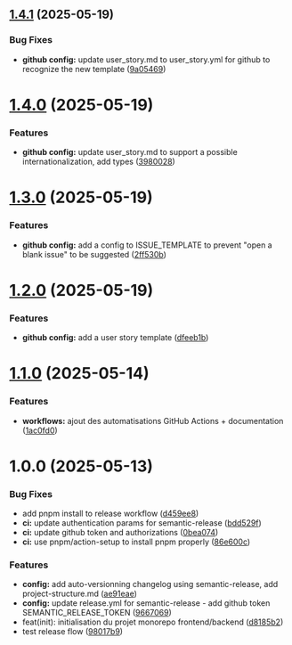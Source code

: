 ## [1.4.1](https://github.com/amanguette/flipcards/compare/v1.4.0...v1.4.1) (2025-05-19)


### Bug Fixes

* **github config:** update user_story.md to user_story.yml for github to recognize the new template ([9a05469](https://github.com/amanguette/flipcards/commit/9a05469508433b8b05c29ffc88bbd4e6c30fde28))

# [1.4.0](https://github.com/amanguette/flipcards/compare/v1.3.0...v1.4.0) (2025-05-19)


### Features

* **github config:** update user_story.md to support a possible internationalization, add types ([3980028](https://github.com/amanguette/flipcards/commit/39800284b092c4a5b33bd16f40544e3c3175a65a))

# [1.3.0](https://github.com/amanguette/flipcards/compare/v1.2.0...v1.3.0) (2025-05-19)


### Features

* **github config:** add a config to ISSUE_TEMPLATE to prevent "open a blank issue" to be suggested ([2ff530b](https://github.com/amanguette/flipcards/commit/2ff530baf87b40e2e8cb209aca877219308382fb))

# [1.2.0](https://github.com/amanguette/flipcards/compare/v1.1.0...v1.2.0) (2025-05-19)


### Features

* **github config:** add a user story template ([dfeeb1b](https://github.com/amanguette/flipcards/commit/dfeeb1bdb6ccef9acbb2a7922ed15991d93fb0d3))

# [1.1.0](https://github.com/amanguette/flipcards/compare/v1.0.0...v1.1.0) (2025-05-14)


### Features

* **workflows:** ajout des automatisations GitHub Actions + documentation ([1ac0fd0](https://github.com/amanguette/flipcards/commit/1ac0fd01987f36f16b9bbc6bd46bca460b5eb62d))

# 1.0.0 (2025-05-13)


### Bug Fixes

* add pnpm install to release workflow ([d459ee8](https://github.com/amanguette/flipcards/commit/d459ee84e4a0d5ee02214e601519142bbb8f4307))
* **ci:** update authentication params for semantic-release ([bdd529f](https://github.com/amanguette/flipcards/commit/bdd529f77e72cd94da39dea66126481441a52c0a))
* **ci:** update github token and authorizations ([0bea074](https://github.com/amanguette/flipcards/commit/0bea07496b784b9a6a00e41d77ab552038a30c14))
* **ci:** use pnpm/action-setup to install pnpm properly ([86e600c](https://github.com/amanguette/flipcards/commit/86e600c4de92985664f711de89aae227321baae4))


### Features

* **config:** add auto-versionning changelog using semantic-release, add project-structure.md ([ae91eae](https://github.com/amanguette/flipcards/commit/ae91eae11ec11a5cf4f833cfabb8bd31a592457a))
* **config:** update release.yml for semantic-release - add github token SEMANTIC_RELEASE_TOKEN ([9667069](https://github.com/amanguette/flipcards/commit/9667069b71a8c3838f24c8de463b4a7369397be1))
* feat(init): initialisation du projet monorepo frontend/backend ([d8185b2](https://github.com/amanguette/flipcards/commit/d8185b2113aa882fe2a5ae7b693e07d6ed89b72f))
* test release flow ([98017b9](https://github.com/amanguette/flipcards/commit/98017b9a2300f676c69fe60d48fdd1d49a51f50e))
